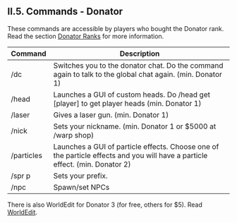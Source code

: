 <h2>II.5. Commands - Donator</h2>

These commands are accessible by players who bought the Donator rank. Read the section [Donator Ranks](/things/donator.md) for more information.

| Command | Description |
| --- | --- |
| /dc | Switches you to the donator chat. Do the command again to talk to the global chat again.  (min. Donator 1)
| /head | Launches a GUI of custom heads. Do /head get [player] to get player heads (min. Donator 1)
| /laser | Gives a laser gun. (min. Donator 1)
| /nick | Sets your nickname. (min. Donator 1 or $5000 at /warp shop)
| /particles | Launches a GUI of particle effects. Choose one of the particle effects and you will have a particle effect. (min. Donator 2)
| /spr p | Sets your prefix.
| /npc | Spawn/set NPCs

There is also WorldEdit for Donator 3 (for free, others for $5). Read [WorldEdit](/things/worldedit.md).

